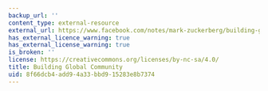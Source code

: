 ```yaml
---
backup_url: ''
content_type: external-resource
external_url: https://www.facebook.com/notes/mark-zuckerberg/building-global-community/10154544292806634/
has_external_licence_warning: true
has_external_license_warning: true
is_broken: ''
license: https://creativecommons.org/licenses/by-nc-sa/4.0/
title: Building Global Community
uid: 8f66dcb4-add9-4a33-bbd9-15283e8b7374
---
```


